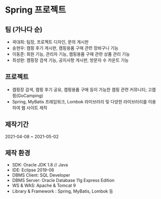 # Spring 프로젝트

## 팀 (가나다 순)
- 곽대희: 팀장, 프로젝트 디자인, 문의 게시판
- 송현우: 캠핑 후기 게시판, 캠핑용품 구매 관련 장바구니 기능
- 이동준: 회원 기능, 관리자 기능, 캠핑용품 구매 관련 상품 관리 기능
- 최성완: 캠핑장 검색 기능, 공지사항 게시판, 방문자 수 카운트 기능

## 프로젝트
- 캠핑장 검색, 캠핑 후기 공유, 캠핑용품 구매 등이 가능한 캠핑 관련 커뮤니티; 고캠핑(GoCamping)
- Spring, MyBatis 프레임워크, Lombok 라이브러리 및 다양한 라이브러리를 이용하여 웹 사이트 제작

## 제작기간
2021-04-08 ~ 2021-05-02

## 제작 환경
- SDK: Oracle JDK 1.8 // Java
- IDE: Eclipse 2019-06
- DBMS Client: SQL Developer
- DBMS Server: Oracle Database 11g Express Edition
- WS & WAS: Apache & Tomcat 9
- Library & Framework : Spring, MyBatis, Lombok 등